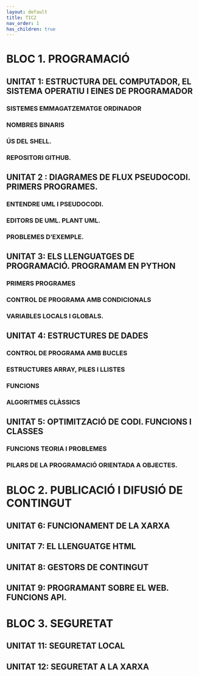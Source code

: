 ```yaml
---
layout: default
title: TIC2
nav_order: 1
has_children: true
---
```

# BLOC 1. PROGRAMACIÓ
##    UNITAT 1: ESTRUCTURA DEL COMPUTADOR, EL SISTEMA OPERATIU I EINES DE PROGRAMADOR
###        SISTEMES EMMAGATZEMATGE ORDINADOR
###        NOMBRES BINARIS
###        ÚS DEL SHELL.
###        REPOSITORI GITHUB.
##    UNITAT 2 : DIAGRAMES DE FLUX PSEUDOCODI. PRIMERS PROGRAMES.
###        ENTENDRE UML I PSEUDOCODI.
###        EDITORS DE UML. PLANT UML.
###        PROBLEMES D’EXEMPLE.
##    UNITAT 3: ELS LLENGUATGES DE PROGRAMACIÓ. PROGRAMAM EN PYTHON
###        PRIMERS PROGRAMES
###        CONTROL DE PROGRAMA AMB CONDICIONALS
###        VARIABLES LOCALS I GLOBALS.
##    UNITAT 4: ESTRUCTURES DE DADES
###        CONTROL DE PROGRAMA AMB BUCLES
###        ESTRUCTURES ARRAY, PILES I LLISTES
###        FUNCIONS
###        ALGORITMES CLÀSSICS
##    UNITAT 5: OPTIMITZACIÓ DE CODI. FUNCIONS I CLASSES
###        FUNCIONS TEORIA I PROBLEMES
###        PILARS DE LA PROGRAMACIÓ ORIENTADA A OBJECTES.
# BLOC 2. PUBLICACIÓ I DIFUSIÓ DE CONTINGUT
##    UNITAT 6: FUNCIONAMENT DE LA XARXA
##    UNITAT 7: EL LLENGUATGE HTML
##    UNITAT 8: GESTORS DE CONTINGUT
##    UNITAT 9: PROGRAMANT SOBRE EL WEB. FUNCIONS API.
# BLOC 3. SEGURETAT
##    UNITAT 11: SEGURETAT LOCAL
##    UNITAT 12: SEGURETAT A LA XARXA